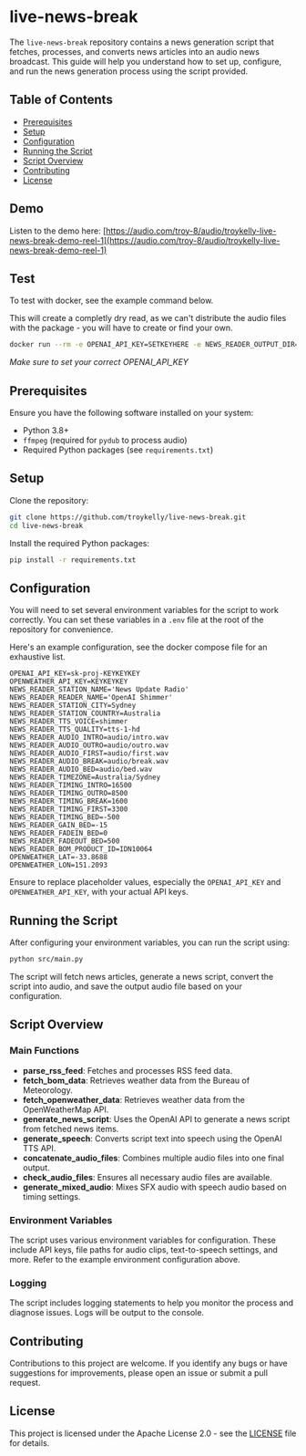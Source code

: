 # live-news-break

The `live-news-break` repository contains a news generation script that fetches, processes, and converts news articles into an audio news broadcast. This guide will help you understand how to set up, configure, and run the news generation process using the script provided.

## Table of Contents

- [Prerequisites](#prerequisites)
- [Setup](#setup)
- [Configuration](#configuration)
- [Running the Script](#running-the-script)
- [Script Overview](#script-overview)
- [Contributing](#contributing)
- [License](#license)

## Demo

Listen to the demo here: [https://audio.com/troy-8/audio/troykelly-live-news-break-demo-reel-1](https://audio.com/troy-8/audio/troykelly-live-news-break-demo-reel-1)

## Test

To test with docker, see the example command below.

This will create a completly dry read, as we can't distribute the audio files with the package - you will have to create or find your own.

```bash
docker run --rm -e OPENAI_API_KEY=SETKEYHERE -e NEWS_READER_OUTPUT_DIR=/mnt/audio -v "${PWD}:/mnt/audio" ghcr.io/troykelly/live-news-break:edge
```

*Make sure to set your correct OPENAI_API_KEY*

## Prerequisites

Ensure you have the following software installed on your system:

- Python 3.8+
- `ffmpeg` (required for `pydub` to process audio)
- Required Python packages (see `requirements.txt`)

## Setup

Clone the repository:

```bash
git clone https://github.com/troykelly/live-news-break.git
cd live-news-break
```

Install the required Python packages:

```bash
pip install -r requirements.txt
```

## Configuration

You will need to set several environment variables for the script to work correctly. You can set these variables in a `.env` file at the root of the repository for convenience.

Here's an example configuration, see the docker compose file for an exhaustive list.

```dotenv
OPENAI_API_KEY=sk-proj-KEYKEYKEY
OPENWEATHER_API_KEY=KEYKEYKEY
NEWS_READER_STATION_NAME='News Update Radio'
NEWS_READER_READER_NAME='OpenAI Shimmer'
NEWS_READER_STATION_CITY=Sydney
NEWS_READER_STATION_COUNTRY=Australia
NEWS_READER_TTS_VOICE=shimmer
NEWS_READER_TTS_QUALITY=tts-1-hd
NEWS_READER_AUDIO_INTRO=audio/intro.wav
NEWS_READER_AUDIO_OUTRO=audio/outro.wav
NEWS_READER_AUDIO_FIRST=audio/first.wav
NEWS_READER_AUDIO_BREAK=audio/break.wav
NEWS_READER_AUDIO_BED=audio/bed.wav
NEWS_READER_TIMEZONE=Australia/Sydney
NEWS_READER_TIMING_INTRO=16500
NEWS_READER_TIMING_OUTRO=8500
NEWS_READER_TIMING_BREAK=1600
NEWS_READER_TIMING_FIRST=3300
NEWS_READER_TIMING_BED=-500
NEWS_READER_GAIN_BED=-15
NEWS_READER_FADEIN_BED=0
NEWS_READER_FADEOUT_BED=500
NEWS_READER_BOM_PRODUCT_ID=IDN10064
OPENWEATHER_LAT=-33.8688
OPENWEATHER_LON=151.2093
```

Ensure to replace placeholder values, especially the `OPENAI_API_KEY` and `OPENWEATHER_API_KEY`, with your actual API keys.

## Running the Script

After configuring your environment variables, you can run the script using:

```bash
python src/main.py
```

The script will fetch news articles, generate a news script, convert the script into audio, and save the output audio file based on your configuration.

## Script Overview

### Main Functions

- **parse_rss_feed**: Fetches and processes RSS feed data.
- **fetch_bom_data**: Retrieves weather data from the Bureau of Meteorology.
- **fetch_openweather_data**: Retrieves weather data from the OpenWeatherMap API.
- **generate_news_script**: Uses the OpenAI API to generate a news script from fetched news items.
- **generate_speech**: Converts script text into speech using the OpenAI TTS API.
- **concatenate_audio_files**: Combines multiple audio files into one final output.
- **check_audio_files**: Ensures all necessary audio files are available.
- **generate_mixed_audio**: Mixes SFX audio with speech audio based on timing settings.

### Environment Variables

The script uses various environment variables for configuration. These include API keys, file paths for audio clips, text-to-speech settings, and more. Refer to the example environment configuration above.

### Logging

The script includes logging statements to help you monitor the process and diagnose issues. Logs will be output to the console.

## Contributing

Contributions to this project are welcome. If you identify any bugs or have suggestions for improvements, please open an issue or submit a pull request.

## License

This project is licensed under the Apache License 2.0 - see the [LICENSE](LICENSE) file for details.